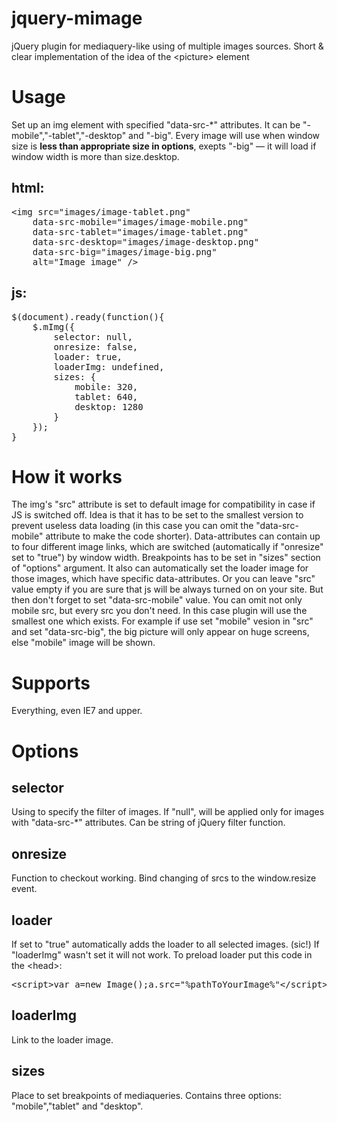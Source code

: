 jquery-mimage
=============

jQuery plugin for mediaquery-like using of multiple images sources. Short &amp; clear implementation of the idea of the &lt;picture> element

Usage
=====

Set up an img element with specified "data-src-*" attributes. It can be "-mobile","-tablet","-desktop" and "-big". Every image will use when window size is <b>less than appropriate size in options</b>, exepts "-big" — it will load if window width is more than size.desktop.

html:
-----
<pre>&lt;img src="images/image-tablet.png" 
    data-src-mobile="images/image-mobile.png"
    data-src-tablet="images/image-tablet.png"
    data-src-desktop="images/image-desktop.png"
    data-src-big="images/image-big.png"
    alt="Image image" /></pre>

js:
---
<pre>$(document).ready(function(){
    $.mImg({
        selector: null,
        onresize: false,
        loader: true,
        loaderImg: undefined,
        sizes: {
            mobile: 320,
            tablet: 640,
            desktop: 1280
        }
    });
}</pre>

How it works
============
The img's "src" attribute is set to default image for compatibility in case if JS is switched off. Idea is that it has to be set to the smallest version to prevent useless data loading (in this case you can omit the "data-src-mobile" attribute to make the code shorter). Data-attributes can contain up to four different image links, which are switched (automatically if "onresize" set to "true") by window width. Breakpoints has to be set in "sizes" section of "options" argument. It also can automatically set the loader image for those images, which have specific data-attributes. Or you can leave "src" value empty if you are sure that js will be always turned on on your site. But then don't forget to set "data-src-mobile" value. You can omit not only mobile src, but every src you don't need. In this case plugin will use the smallest one which exists. For example if use set "mobile" vesion in "src" and set "data-src-big", the big picture will only appear on huge screens, else "mobile" image will be shown.

Supports
========
Everything, even IE7 and upper.

Options
=======

selector
--------
Using to specify the filter of images. If "null", will be applied only for images with "data-src-*" attributes. Can be string of jQuery filter function.

onresize
--------
Function to checkout working. Bind changing of srcs to the window.resize event.

loader
------
If set to "true" automatically adds the loader to all selected images. (sic!) If "loaderImg" wasn't set it will not work. To preload loader put this code in the &lt;head>:
<pre>&lt;script>var a=new Image();a.src="%pathToYourImage%"&lt;/script></pre>

loaderImg
---------
Link to the loader image.

sizes
-----
Place to set breakpoints of mediaqueries. Contains three options: "mobile","tablet" and "desktop".
